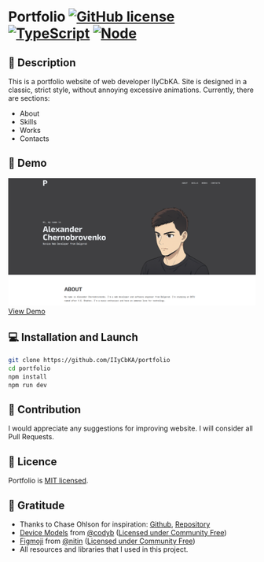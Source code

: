 # Portfolio [![GitHub license](https://img.shields.io/badge/license-MIT-blue.svg)](https://github.com/IIyCbKA/portfolio/blob/main/LICENSE) [![TypeScript](https://img.shields.io/badge/TypeScript-5.7.2-blue)](https://www.typescriptlang.org/) [![Node](https://img.shields.io/badge/Node-20-green)](https://nodejs.org/en)

## 📝 Description

This is a portfolio website of web developer IIyCbKA. Site is designed in a classic, strict style, without annoying excessive animations. Currently, there are sections:

- About
- Skills
- Works
- Contacts

## 🚀 Demo

![Landing](public/demo-landing.png)
[View Demo](https://iiycbka.github.io/portfolio/)

## 💻 Installation and Launch

```bash
git clone https://github.com/IIyCbKA/portfolio
cd portfolio
npm install
npm run dev
```

## 🤝 Contribution

I would appreciate any suggestions for improving website. I will consider all Pull Requests.

## 📄 Licence

Portfolio is [MIT licensed](https://github.com/IIyCbKA/portfolio/blob/main/LICENSE).

## 🙏 Gratitude

- Thanks to Chase Ohlson for inspiration:
  [Github](https://github.com/brohlson),
  [Repository](https://github.com/brohlson/chaseohlson)
- [Device Models](https://www.figma.com/community/plugin/906973799344127422/device-models) from [@codyb](https://www.figma.com/@codyb) ([Licensed under Community Free](https://www.figma.com/legal/community-free-resource-license))
- [Figmoji](https://www.figma.com/community/plugin/736612173445813953/figmoji) from [@nitin](https://www.figma.com/@nitin) ([Licensed under Community Free](https://www.figma.com/legal/community-free-resource-license))
- All resources and libraries that I used in this project.
